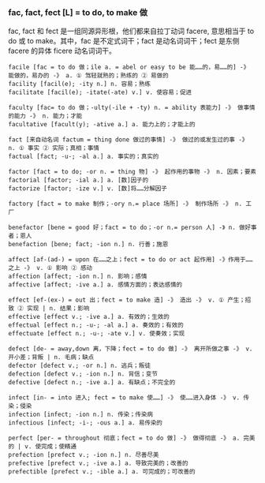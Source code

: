 ### fac, fact, fect [L] = to do, to make 做

fac, fact 和 fect 是一组同源异形根，他们都来自拉丁动词 facere, 意思相当于 to do 或 to make。其中，fac 是不定式词干；fact 是动名词词干；fect 是东侧 facere 的异体 ficere 动名词词干。

    facile [fac = to do 做；ile a. = abel or easy to be 能……的，易……的] -》 能做的，易办的 -》 a. ① 驾轻就熟的；熟练的 ② 易做的
    facility [facil(e); -ity n.] n. 容易；熟练
    facilitate [facil(e); -itate(-ate) v.] v. 使容易；促进

    faculty [fac= to do 做；-ulty(-ile + -ty) n. = ability 表能力] -》 做事情的能力 -》 n. 能力；才能
    facultative [facult(y); -ative a.] a. 能力上的；才能上的

    fact [来自动名词 factum = thing done 做过的事情] -》 做过的或发生过的事 -》 n. ① 事实 ② 实际；真相；事情
    factual [fact; -u-; -al a.] a. 事实的；真实的

    factor [fact = to do; -or n. = thing 物] -》 起作用的事物 -》 n. 因素；要素
    factorial [factor; -ial a.] a. [数]因子的
    factorize [factor; -ize v.] v. [数]将……分解因子

    factory [fact = to make 制作；-ory n.= place 场所] -》 制作场所 -》 n. 工厂

    benefactor [bene = good 好；fact = to do；-or n.= person 人] -》 n. 做好事者；恩人
    benefaction [bene; fact; -ion n.] n. 行善；施恩

    affect [af-(ad-) = upon 在……之上；fect = to do or act 起作用] -》作用于……之上 -》 v. ① 影响 ② 感动
    affection [affect; -ion n.] n. 影响；感情
    affective [affect; -ive a.] a. 感情方面的；表达感情的

    effect [ef-(ex-) = out 出；fect = to make 造] -》 造出 -》 v. ① 产生；招致 ② 实现 | n. 结果；影响
    effective [effect v.; -ive a.] a. 有效的；生效的
    effectual [effect n.; -u-; -al a.] a. 奏效的；有效的
    effectuate [effect n.; -u-; -ate v.] v. 使奏效；实现

    defect [de- = away,down 离，下降；fect = to do 做] -》 离开所做之事 -》 v. 开小差；背叛 | n. 毛病；缺点
    defector [defect v.; -or n.] n. 逃兵；叛徒
    defection [defect v.; -ion n.] n. 背信；变节
    defective [defect n.; -ive a.] a. 有缺点；不完全的

    infect [in- = into 进入; fect = to make 使……] -》 使……进入身体 -》 v. 传染；侵染
    infection [infect; -ion n.] n. 传染；传染病
    infectious [infect; -i-; -ous a.] a. 易传染的

    perfect [per- = throughout 彻底；fect = to do 做] -》 做得彻底 -》 a. 完美的 | v. 使完成；使精通
    prefection [prefect v.; -ion n.] n. 尽善尽美
    prefective [prefect v.; -ive a.] a. 导致完美的；改善的
    prefectible [prefect v.; -ible a.] a. 可完成的；可改善的